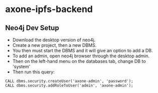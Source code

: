 # axone-ipfs-backend

## Neo4j Dev Setup
- Download the desktop version of neo4j.
- Create a new project, then a new DBMS.
- You then must start the DBMS and it will give an option to add a DB.
- To add an admin, open neo4j browser through the desktop admin.
- Then on the left-hand menu on the databases tab, change DB to 'system'
- Then run this query:
```
CALL dbms.security.createUser('axone-admin', 'password');
CALL dbms.security.addRoleToUser('admin', 'axone-admin');
```